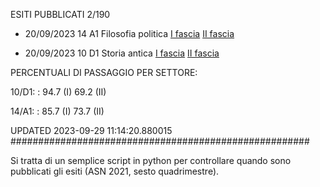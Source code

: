 ESITI PUBBLICATI 2/190 

- 20/09/2023 14 A1  Filosofia politica	  [I fascia](https://asn21.cineca.it/pubblico/miur/esito/14%252FA1/1/6) [II fascia](https://asn21.cineca.it/pubblico/miur/esito/14%252FA1/2/6) 

- 20/09/2023 10 D1  Storia antica	  [I fascia](https://asn21.cineca.it/pubblico/miur/esito/10%252FD1/1/6) [II fascia](https://asn21.cineca.it/pubblico/miur/esito/10%252FD1/2/6) 

PERCENTUALI DI PASSAGGIO PER SETTORE:

10/D1: : 94.7 (I) 69.2 (II)

14/A1: : 85.7 (I) 73.7 (II)

UPDATED 2023-09-29 11:14:20.880015
###################################################### 

Si tratta di un semplice script in python per controllare quando sono pubblicati gli esiti (ASN 2021, sesto quadrimestre).

